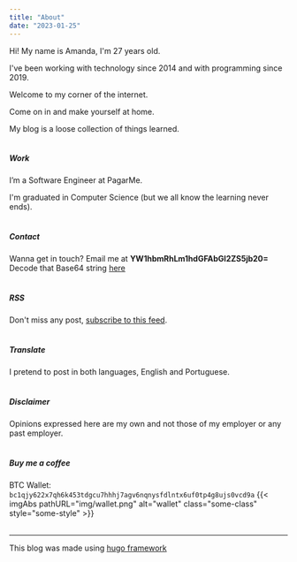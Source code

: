 ```yaml
---
title: "About"
date: "2023-01-25"
---
```


Hi! My name is Amanda, I'm 27 years old.

I've been working with technology since 2014 and with programming since 2019.

Welcome to my corner of the internet.

Come on in and make yourself at home.

My blog is a loose collection of things learned.
<br/><br/>
##### Work

I’m a Software Engineer at PagarMe.

I'm graduated in Computer Science (but we all know the learning never ends).
<br/><br/>
##### Contact

Wanna get in touch? Email me at **YW1hbmRhLm1hdGFAbGl2ZS5jb20=**
<br/>
Decode that Base64 string [here](https://www.base64decode.org/)
<br/><br/>

##### RSS

Don't miss any post, [subscribe to this feed](/index.xml).
<br/><br/>

##### Translate

I pretend to post in both languages, English and Portuguese.
<br/><br/>
##### Disclaimer
Opinions expressed here are my own and not those of my employer or any past employer.
<br/><br/>
##### Buy me a coffee
BTC Wallet: `bc1qjy622x7qh6k453tdgcu7hhhj7agv6nqnysfdlntx6uf0tp4g8ujs0vcd9a`
{{< imgAbs 
pathURL="img/wallet.png" 
alt="wallet" 
class="some-class" 
style="some-style" >}}
</br></br>
___
This blog was made using [hugo framework](https://gohugo.io/)
